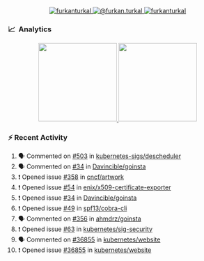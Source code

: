 <p align="center">
  <a href="https://linkedin.com/in/furkanturkal" target="blank">
    <img src="https://img.shields.io/badge/linkedin-%230077B5.svg?&style=for-the-badge&logo=linkedin&logoColor=white" alt="furkanturkal" />
  </a>
  <a href="https://medium.com/@furkan.turkal" target="blank">
    <img src="https://img.shields.io/badge/medium-%2312100E.svg?&style=for-the-badge&logo=medium&logoColor=white" alt="@furkan.turkal" />
  </a>
  <a href="https://twitter.com/furkanturkaI" target="blank">
    <img src="https://img.shields.io/badge/Twitter-1DA1F2?style=for-the-badge&logo=twitter&logoColor=white" alt="furkanturkaI" />
  </a>
</p>

### 📈 &nbsp;Analytics

<p align="center">
  <a href="https://coderstats.net/github/#Dentrax">
    <img height="180em" src="https://github-readme-stats-eight-theta.vercel.app/api?username=Dentrax&show_icons=true&theme=algolia&include_all_commits=true&count_private=true&line_height=26"/>
    <img height="180em" src="https://github-readme-stats-eight-theta.vercel.app/api/top-langs/?username=Dentrax&layout=compact&langs_count=8&theme=algolia&line_height=26"/>
  </a>
</p>

### :zap: Recent Activity

<!--START_SECTION:activity-->
1. 🗣 Commented on [#503](https://github.com/kubernetes-sigs/descheduler/issues/503) in [kubernetes-sigs/descheduler](https://github.com/kubernetes-sigs/descheduler)
2. 🗣 Commented on [#34](https://github.com/Davincible/goinsta/issues/34) in [Davincible/goinsta](https://github.com/Davincible/goinsta)
3. ❗️ Opened issue [#358](https://github.com/cncf/artwork/issues/358) in [cncf/artwork](https://github.com/cncf/artwork)
4. ❗️ Opened issue [#54](https://github.com/enix/x509-certificate-exporter/issues/54) in [enix/x509-certificate-exporter](https://github.com/enix/x509-certificate-exporter)
5. ❗️ Opened issue [#34](https://github.com/Davincible/goinsta/issues/34) in [Davincible/goinsta](https://github.com/Davincible/goinsta)
6. ❗️ Opened issue [#49](https://github.com/spf13/cobra-cli/issues/49) in [spf13/cobra-cli](https://github.com/spf13/cobra-cli)
7. 🗣 Commented on [#356](https://github.com/ahmdrz/goinsta/issues/356) in [ahmdrz/goinsta](https://github.com/ahmdrz/goinsta)
8. ❗️ Opened issue [#63](https://github.com/kubernetes/sig-security/issues/63) in [kubernetes/sig-security](https://github.com/kubernetes/sig-security)
9. 🗣 Commented on [#36855](https://github.com/kubernetes/website/issues/36855) in [kubernetes/website](https://github.com/kubernetes/website)
10. ❗️ Opened issue [#36855](https://github.com/kubernetes/website/issues/36855) in [kubernetes/website](https://github.com/kubernetes/website)
<!--END_SECTION:activity-->
